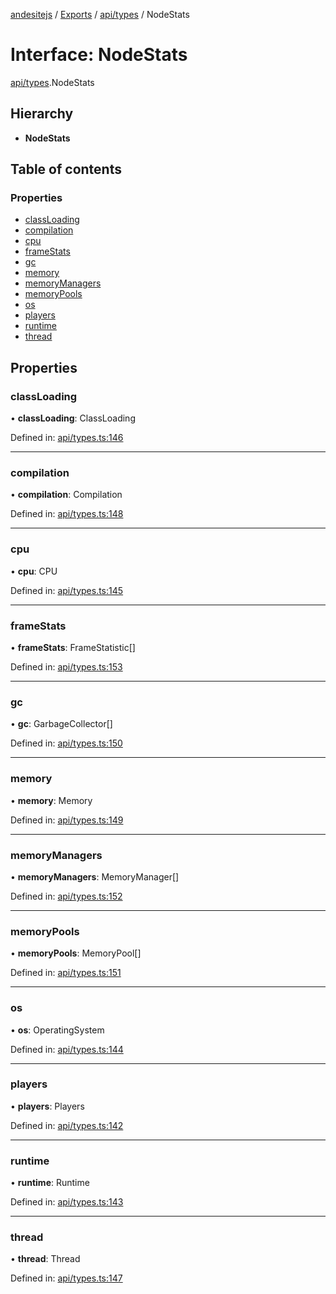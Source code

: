 [andesitejs](../../README.md) / [Exports](../../modules.md) / [api/types](../../modules/api_types.md) / NodeStats

# Interface: NodeStats

[api/types](../../modules/api_types.md).NodeStats

## Hierarchy

* **NodeStats**

## Table of contents

### Properties

- [classLoading](types.nodestats.md#classloading)
- [compilation](types.nodestats.md#compilation)
- [cpu](types.nodestats.md#cpu)
- [frameStats](types.nodestats.md#framestats)
- [gc](types.nodestats.md#gc)
- [memory](types.nodestats.md#memory)
- [memoryManagers](types.nodestats.md#memorymanagers)
- [memoryPools](types.nodestats.md#memorypools)
- [os](types.nodestats.md#os)
- [players](types.nodestats.md#players)
- [runtime](types.nodestats.md#runtime)
- [thread](types.nodestats.md#thread)

## Properties

### classLoading

• **classLoading**: ClassLoading

Defined in: [api/types.ts:146](https://github.com/Lavaclient/andesite/blob/7241e28/src/api/types.ts#L146)

___

### compilation

• **compilation**: Compilation

Defined in: [api/types.ts:148](https://github.com/Lavaclient/andesite/blob/7241e28/src/api/types.ts#L148)

___

### cpu

• **cpu**: CPU

Defined in: [api/types.ts:145](https://github.com/Lavaclient/andesite/blob/7241e28/src/api/types.ts#L145)

___

### frameStats

• **frameStats**: FrameStatistic[]

Defined in: [api/types.ts:153](https://github.com/Lavaclient/andesite/blob/7241e28/src/api/types.ts#L153)

___

### gc

• **gc**: GarbageCollector[]

Defined in: [api/types.ts:150](https://github.com/Lavaclient/andesite/blob/7241e28/src/api/types.ts#L150)

___

### memory

• **memory**: Memory

Defined in: [api/types.ts:149](https://github.com/Lavaclient/andesite/blob/7241e28/src/api/types.ts#L149)

___

### memoryManagers

• **memoryManagers**: MemoryManager[]

Defined in: [api/types.ts:152](https://github.com/Lavaclient/andesite/blob/7241e28/src/api/types.ts#L152)

___

### memoryPools

• **memoryPools**: MemoryPool[]

Defined in: [api/types.ts:151](https://github.com/Lavaclient/andesite/blob/7241e28/src/api/types.ts#L151)

___

### os

• **os**: OperatingSystem

Defined in: [api/types.ts:144](https://github.com/Lavaclient/andesite/blob/7241e28/src/api/types.ts#L144)

___

### players

• **players**: Players

Defined in: [api/types.ts:142](https://github.com/Lavaclient/andesite/blob/7241e28/src/api/types.ts#L142)

___

### runtime

• **runtime**: Runtime

Defined in: [api/types.ts:143](https://github.com/Lavaclient/andesite/blob/7241e28/src/api/types.ts#L143)

___

### thread

• **thread**: Thread

Defined in: [api/types.ts:147](https://github.com/Lavaclient/andesite/blob/7241e28/src/api/types.ts#L147)
